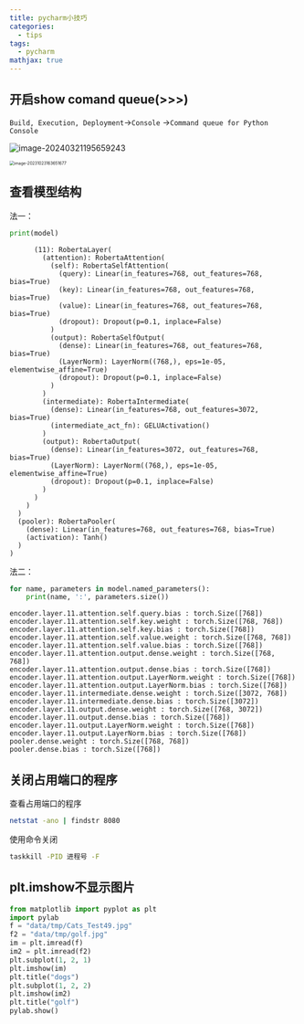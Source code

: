 ```yaml
---
title: pycharm小技巧
categories:
  - tips
tags:
  - pycharm
mathjax: true
---
```

<meta name="referrer" content="no-referrer"/>

<!--more-->

## 开启show comand queue(>>>)

`Build, Execution, Deployment`->`Console` ->`Command queue for Python Console`

![image-20240321195659243](https://gitee.com/hollis7/pictures/raw/master/2024/03/21/69433_image-20240321195659243.png)

<img src="https://gitee.com/hollis7/pictures/raw/master/2023/10/23/43666_image-20231023163651677.png" alt="image-20231023163651677" style="zoom: 50%;" />

## 查看模型结构

法一：

~~~python
print(model)
~~~

```
      (11): RobertaLayer(
        (attention): RobertaAttention(
          (self): RobertaSelfAttention(
            (query): Linear(in_features=768, out_features=768, bias=True)
            (key): Linear(in_features=768, out_features=768, bias=True)
            (value): Linear(in_features=768, out_features=768, bias=True)
            (dropout): Dropout(p=0.1, inplace=False)
          )
          (output): RobertaSelfOutput(
            (dense): Linear(in_features=768, out_features=768, bias=True)
            (LayerNorm): LayerNorm((768,), eps=1e-05, elementwise_affine=True)
            (dropout): Dropout(p=0.1, inplace=False)
          )
        )
        (intermediate): RobertaIntermediate(
          (dense): Linear(in_features=768, out_features=3072, bias=True)
          (intermediate_act_fn): GELUActivation()
        )
        (output): RobertaOutput(
          (dense): Linear(in_features=3072, out_features=768, bias=True)
          (LayerNorm): LayerNorm((768,), eps=1e-05, elementwise_affine=True)
          (dropout): Dropout(p=0.1, inplace=False)
        )
      )
    )
  )
  (pooler): RobertaPooler(
    (dense): Linear(in_features=768, out_features=768, bias=True)
    (activation): Tanh()
  )
)
```

法二：

~~~python
for name, parameters in model.named_parameters():
    print(name, ':', parameters.size())
~~~

```
encoder.layer.11.attention.self.query.bias : torch.Size([768])
encoder.layer.11.attention.self.key.weight : torch.Size([768, 768])
encoder.layer.11.attention.self.key.bias : torch.Size([768])
encoder.layer.11.attention.self.value.weight : torch.Size([768, 768])
encoder.layer.11.attention.self.value.bias : torch.Size([768])
encoder.layer.11.attention.output.dense.weight : torch.Size([768, 768])
encoder.layer.11.attention.output.dense.bias : torch.Size([768])
encoder.layer.11.attention.output.LayerNorm.weight : torch.Size([768])
encoder.layer.11.attention.output.LayerNorm.bias : torch.Size([768])
encoder.layer.11.intermediate.dense.weight : torch.Size([3072, 768])
encoder.layer.11.intermediate.dense.bias : torch.Size([3072])
encoder.layer.11.output.dense.weight : torch.Size([768, 3072])
encoder.layer.11.output.dense.bias : torch.Size([768])
encoder.layer.11.output.LayerNorm.weight : torch.Size([768])
encoder.layer.11.output.LayerNorm.bias : torch.Size([768])
pooler.dense.weight : torch.Size([768, 768])
pooler.dense.bias : torch.Size([768])
```

## 关闭占用端口的程序

查看占用端口的程序

~~~bash
netstat -ano | findstr 8080
~~~

使用命令关闭

~~~bash
taskkill -PID 进程号 -F
~~~

## plt.imshow不显示图片

~~~python
from matplotlib import pyplot as plt
import pylab
f = "data/tmp/Cats_Test49.jpg"
f2 = "data/tmp/golf.jpg"
im = plt.imread(f)
im2 = plt.imread(f2)
plt.subplot(1, 2, 1)
plt.imshow(im)
plt.title("dogs")
plt.subplot(1, 2, 2)
plt.imshow(im2)
plt.title("golf")
pylab.show()
~~~

